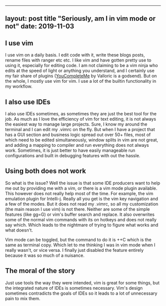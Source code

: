 ---------------------------------------------------------------------------
layout: post
title "Seriously, am I in vim mode or not"
date: 2019-11-03
--------------------------------------------------------------------------- 

## I use vim
I use vim on a daily basis. I edit code with it, write these blogs posts, rename
files with ranger etc etc. I like vim and have gotten pretty use to using it,
especially for editing code. I am not claiming to be a vim ninja who edits at
the speed of light or anything you understand, and I certainly use my fair share
of plugins ([YouCompleteMe](https://github.com/ycm-core/YouCompleteMe) by Valloric is a godsend). But on the whole, I mostly
use vim for vim. I use a lot of the builtin functionality in my workflow. 

## I also use IDEs
I also use IDEs sometimes, as sometimes they are just the best tool for the job. 
As much as I love the efficiency of vim for text editing, it is not always the
easiest way to manage large projects. Sure, I know my around the terminal and I
can edit my .vimrc on the fly. But when I have a project that has a GUI section
and business logic spread out over 50+ files, most of which need to be edited
simultaneously, window splits in vim are not great, and adding a mapping to
compiler and run everything does not always work. Sometimes, it is just better
to have easily manageable run configurations and built in debugging features with
out the hassle.

## Using both does not work
So what is the issue? Well the issue is that some IDE producers want to help
me out by providing me with a vim, or there is a vim mode
plugin available. This however does not really help most of the time.
For example, the vim emulation plugin for Intelli-j. Really all you get is the
vim key navigation and a few of the modes. But it does not read my .vimrc, so
all my customization (the main reason I use vim) is not there. Neither are some
of the simple features (like gg=G) or vim's buffer search and replace. It also
overwrites some of the normal vim commands with its on hotkeys and does not
really say which. Which leads to the nightmare of trying to figure what works
and what doesn't. 

Vim mode can be toggled, but the command to do it is <ctrl>+<alt>+C which is the
same as terminal copy. Which let to me thinking I was in vim mode when I really
wasn't, or vice versa. I finally just disabled the feature entirely because it
was so much of a nuisance.

## The moral of the story
Just use tools the way they were intended, vim is great for some things, but the
integrated nature of IDEs is sometimes necessary. Vim's design sometimes
contradicts the goals of IDEs so it leads to a lot of unnecessary pain to mix
them.  
